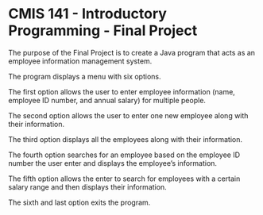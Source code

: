 # CMIS 141 - Introductory Programming - Final Project
The purpose of the Final Project is to create a Java program that acts as an employee
information management system. 

The program displays a menu with six options. 

The first option allows the user to enter employee information (name, employee ID number, and annual salary) for multiple people. 

The second option allows the user to enter one new employee along with their information. 

The third option displays all the employees along with their information. 

The fourth option searches for an employee based on the employee ID number the user enter and displays the employee’s information. 

The fifth option allows the enter to search for employees with a certain salary range and then displays their information. 

The sixth and last option exits the program.
